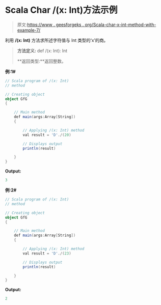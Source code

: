 # Scala Char /(x: Int)方法示例

> 原文:[https://www . geesforgeks . org/Scala-char-x-int-method-with-example-7/](https://www.geeksforgeeks.org/scala-char-x-int-method-with-example-7/)

利用 **/(x: Int)** 方法求所述字符值与 Int 类型的‘x’的商。

> **方法定义:** def /(x: Int): Int
> 
> **返回类型:**返回整数。

**例:1#**

```scala
// Scala program of /(x: Int)
// method

// Creating object
object GfG
{ 

    // Main method
    def main(args:Array[String])
    {

        // Applying /(x: Int) method 
        val result = 'D'./(20)

        // Displays output
        println(result)

    }
} 
```

**Output:**

```scala
3

```

**例:2#**

```scala
// Scala program of /(x: Int)
// method

// Creating object
object GfG
{ 

    // Main method
    def main(args:Array[String])
    {

        // Applying /(x: Int) method
        val result = 'D'./(23)

        // Displays output
        println(result)

    }
} 
```

**Output:**

```scala
2

```
